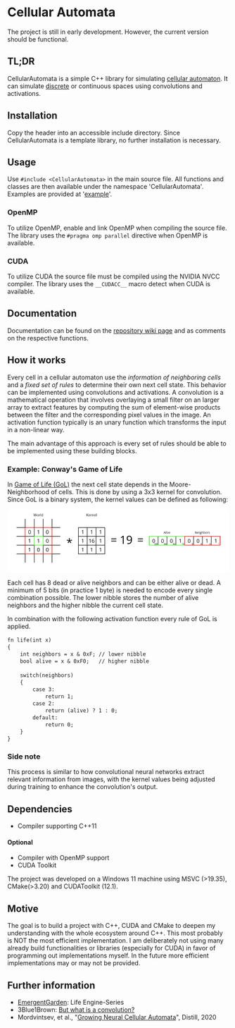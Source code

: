 # Cellular Automata

The project is still in early development. However, the current version should be functional.

<!-- (Gif?) -->

## TL;DR

CellularAutomata is a simple C++ library for simulating [cellular automaton](https://en.wikipedia.org/wiki/Cellular_automaton "Wikipedia: Cellular Automaton"). It can simulate [discrete](https://en.wikipedia.org/wiki/Conway%27s_Game_of_Life "e.g. Conway's Game of Life") or continuous spaces using convolutions and activations.

## Installation

Copy the header into an accessible include directory. Since CellularAutomata is a template library, no further installation is necessary.

## Usage

Use `#include <CellularAutomata>` in the main source file. All functions and classes are then available under the namespace 'CellularAutomata'. Examples are provided at '[example](https://github.com/29th-Day/CellularAutomata/tree/main/example)'.

### OpenMP

To utilize OpenMP, enable and link OpenMP when compiling the source file. The library uses the `#pragma omp parallel` directive when OpenMP is available.

### CUDA

To utilize CUDA the source file must be compiled using the NVIDIA NVCC compiler. The library uses the `__CUDACC__` macro detect when CUDA is available.

## Documentation

Documentation can be found on the [repository wiki page](https://github.com/29th-Day/CellularAutomata/wiki) and as comments on the respective functions.


## How it works

Every cell in a cellular automaton use the *information of neighboring cells* and a *fixed set of rules* to determine their own next cell state. This behavior can be implemented using convolutions and activations. A convolution is a mathematical operation that involves overlaying a small filter on an larger array to extract features by computing the sum of element-wise products between the filter and the corresponding pixel values in the image. An activation function typically is an unary function which transforms the input in a non-linear way.

The main advantage of this approach is every set of rules should be able to be implemented using these building blocks.

### Example: Conway's Game of Life

In [Game of Life (GoL)](https://en.wikipedia.org/wiki/Conway's_Game_of_Life#Rules "Wikipedia: Rules of Conway's Game of Life") the next cell state depends in the Moore-Neighborhood of cells. This is done by using a 3x3 kernel for convolution. Since GoL is a binary system, the kernel values can be defined as following:

![Moore-Neighborhood * Kernel](Convolution_GameOfLife.jpeg)

Each cell has 8 dead or alive neighbors and can be either alive or dead. A minimum of 5 bits (in practice 1 byte) is needed to encode every single combination possible. The lower nibble stores the number of alive neighbors and the higher nibble the current cell state.

In combination with the following activation function every rule of GoL is applied.


```
fn life(int x)
{
    int neighbors = x & 0xF; // lower nibble
    bool alive = x & 0xF0;   // higher nibble

    switch(neighbors)
    {
        case 3:
            return 1;
        case 2:
            return (alive) ? 1 : 0;
        default:
            return 0;
    }
}
```

### Side note

This process is similar to how convolutional neural networks extract relevant information from images, with the kernel values being adjusted during training to enhance the convolution's output.

## Dependencies

- Compiler supporting C++11

#### Optional

- Compiler with OpenMP support
- CUDA Toolkit

The project was developed on a Windows 11 machine using MSVC (>19.35), CMake(>3.20) and CUDAToolkit (12.1).

## Motive

The goal  is to build a project with C++, CUDA and CMake to deepen my understanding with the whole ecosystem around C++. This most probably is NOT the most efficient implementation. I am deliberately not using many already build functionalities or libraries (especially for CUDA) in favor of programming out implementations myself. In the future more efficient implementations may or may not be provided.

## Further information

- [EmergentGarden](https://www.youtube.com/@EmergentGarden/videos): Life Engine-Series
- 3Blue1Brown: [But what is a convolution?](https://youtu.be/KuXjwB4LzSA)
- Mordvintsev, et al., "[Growing Neural Cellular Automata](https://distill.pub/2020/growing-ca/)", Distill, 2020
